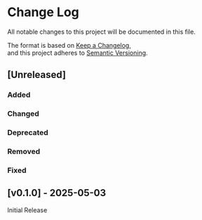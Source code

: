 # Change Log

All notable changes to this project will be documented in this file.

The format is based on
[Keep a Changelog](https://keepachangelog.com/en/1.1.0/),  
and this project adheres to
[Semantic Versioning](https://semver.org/spec/v2.0.0.html).

## [Unreleased]

### Added

### Changed

### Deprecated

### Removed

### Fixed

## [v0.1.0] - 2025-05-03

Initial Release
